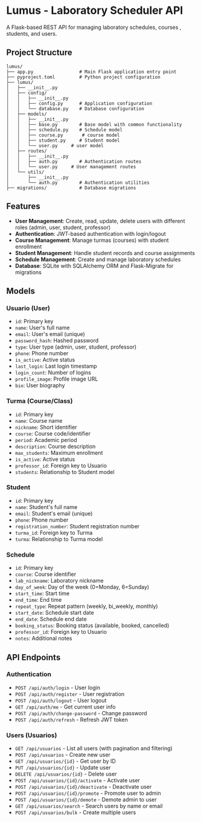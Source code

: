 # Lumus - Laboratory Scheduler API

A Flask-based REST API for managing laboratory schedules, courses , students, and users.

## Project Structure

```
lumus/
├── app.py                 # Main Flask application entry point
├── pyproject.toml         # Python project configuration
├── lumus/
│   ├── __init__.py
│   ├── config/
│   │   ├── __init__.py
│   │   ├── config.py      # Application configuration
│   │   └── database.py    # Database configuration
│   ├── models/
│   │   ├── __init__.py
│   │   ├── base.py        # Base model with common functionality
│   │   ├── schedule.py    # Schedule model
│   │   ├── course.py       # course model
│   │   ├── student.py     # Student model
│   │   └── user.py     # user model
│   ├── routes/
│   │   ├── __init__.py
│   │   ├── auth.py        # Authentication routes
│   │   └── user.py     # User management routes
│   └── utils/
│       ├── __init__.py
│       └── auth.py        # Authentication utilities
├── migrations/            # Database migrations
```

## Features

- **User Management**: Create, read, update, delete users with different roles (admin, user, student, professor)
- **Authentication**: JWT-based authentication with login/logout
- **Course Management**: Manage turmas (courses) with student enrollment
- **Student Management**: Handle student records and course assignments
- **Schedule Management**: Create and manage laboratory schedules
- **Database**: SQLite with SQLAlchemy ORM and Flask-Migrate for migrations

## Models

### Usuario (User)
- `id`: Primary key
- `name`: User's full name
- `email`: User's email (unique)
- `password_hash`: Hashed password
- `type`: User type (admin, user, student, professor)
- `phone`: Phone number
- `is_active`: Active status
- `last_login`: Last login timestamp
- `login_count`: Number of logins
- `profile_image`: Profile image URL
- `bio`: User biography

### Turma (Course/Class)
- `id`: Primary key
- `name`: Course name
- `nickname`: Short identifier
- `course`: Course code/identifier
- `period`: Academic period
- `description`: Course description
- `max_students`: Maximum enrollment
- `is_active`: Active status
- `professor_id`: Foreign key to Usuario
- `students`: Relationship to Student model

### Student
- `id`: Primary key
- `name`: Student's full name
- `email`: Student's email (unique)
- `phone`: Phone number
- `registration_number`: Student registration number
- `turma_id`: Foreign key to Turma
- `turma`: Relationship to Turma model

### Schedule
- `id`: Primary key
- `course`: Course identifier
- `lab_nickname`: Laboratory nickname
- `day_of_week`: Day of the week (0=Monday, 6=Sunday)
- `start_time`: Start time
- `end_time`: End time
- `repeat_type`: Repeat pattern (weekly, bi_weekly, monthly)
- `start_date`: Schedule start date
- `end_date`: Schedule end date
- `booking_status`: Booking status (available, booked, cancelled)
- `professor_id`: Foreign key to Usuario
- `notes`: Additional notes

## API Endpoints

### Authentication
- `POST /api/auth/login` - User login
- `POST /api/auth/register` - User registration
- `POST /api/auth/logout` - User logout
- `GET /api/auth/me` - Get current user info
- `POST /api/auth/change-password` - Change password
- `POST /api/auth/refresh` - Refresh JWT token

### Users (Usuarios)
- `GET /api/usuarios` - List all users (with pagination and filtering)
- `POST /api/usuarios` - Create new user
- `GET /api/usuarios/{id}` - Get user by ID
- `PUT /api/usuarios/{id}` - Update user
- `DELETE /api/usuarios/{id}` - Delete user
- `POST /api/usuarios/{id}/activate` - Activate user
- `POST /api/usuarios/{id}/deactivate` - Deactivate user
- `POST /api/usuarios/{id}/promote` - Promote user to admin
- `POST /api/usuarios/{id}/demote` - Demote admin to user
- `GET /api/usuarios/search` - Search users by name or email
- `POST /api/usuarios/bulk` - Create multiple users